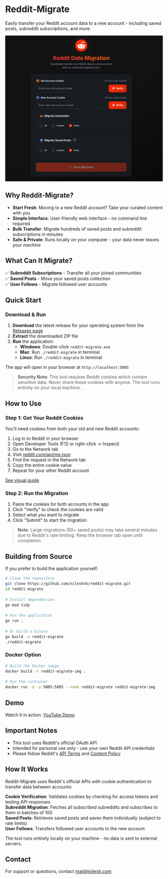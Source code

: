 # Reddit-Migrate

Easily transfer your Reddit account data to a new account - including saved posts, subreddit subscriptions, and more.

![Home](./docs/assets/app_home.png)

## Why Reddit-Migrate?

- **Start Fresh**: Moving to a new Reddit account? Take your curated content with you
- **Simple Interface**: User-friendly web interface - no command line required
- **Bulk Transfer**: Migrate hundreds of saved posts and subreddit subscriptions in minutes
- **Safe & Private**: Runs locally on your computer - your data never leaves your machine

## What Can It Migrate?

✅ **Subreddit Subscriptions** - Transfer all your joined communities  
✅ **Saved Posts** - Move your saved posts collection  
✅ **User Follows** - Migrate followed user accounts

## Quick Start

### Download & Run

1. **Download** the latest release for your operating system from the [Releases page](https://github.com/nileshnk/reddit-migrate/releases)
2. **Extract** the downloaded ZIP file
3. **Run** the application:
   - **Windows**: Double-click `reddit-migrate.exe`
   - **Mac**: Run `./reddit-migrate` in terminal
   - **Linux**: Run `./reddit-migrate` in terminal

The app will open in your browser at `http://localhost:5005`

> **Security Note**: This tool requires Reddit cookies which contain sensitive data. Never share these cookies with anyone. The tool runs entirely on your local machine.

## How to Use

### Step 1: Get Your Reddit Cookies

You'll need cookies from both your old and new Reddit accounts:

1. Log in to Reddit in your browser
2. Open Developer Tools (F12 or right-click → Inspect)
3. Go to the Network tab
4. Visit [reddit.com/api/me.json](https://www.reddit.com/api/me.json)
5. Find the request in the Network tab
6. Copy the entire cookie value
7. Repeat for your other Reddit account

[See visual guide](./docs/assets/cookie-retrieval.gif)

### Step 2: Run the Migration

1. Paste the cookies for both accounts in the app
2. Click "Verify" to check the cookies are valid
3. Select what you want to migrate
4. Click "Submit" to start the migration

> **Note**: Large migrations (50+ saved posts) may take several minutes due to Reddit's rate limiting. Keep the browser tab open until completion.

## Building from Source

If you prefer to build the application yourself:

```bash
# Clone the repository
git clone https://github.com/nileshnk/reddit-migrate.git
cd reddit-migrate

# Install dependencies
go mod tidy

# Run the application
go run .

# Or build a binary
go build -o reddit-migrate
./reddit-migrate
```

### Docker Option

```bash
# Build the Docker image
docker build -t reddit-migrate-img .

# Run the container
docker run -d -p 5005:5005 --name reddit-migrate reddit-migrate-img
```

## Demo

Watch it in action: [YouTube Demo](https://youtu.be/cpwPjjkW2O4)

## Important Notes

- This tool uses Reddit's official OAuth API
- Intended for personal use only - use your own Reddit API credentials
- Please follow Reddit's [API Terms](https://www.reddit.com/dev/api/) and [Content Policy](https://redditinc.com/policies)

## How It Works

Reddit-Migrate uses Reddit's official APIs with cookie authentication to transfer data between accounts:

**Cookie Verification**: Validates cookies by checking for access tokens and testing API responses  
**Subreddit Migration**: Fetches all subscribed subreddits and subscribes to them in batches of 100  
**Saved Posts**: Retrieves saved posts and saves them individually (subject to rate limits)  
**User Follows**: Transfers followed user accounts to the new account

The tool runs entirely locally on your machine - no data is sent to external servers.

## Contact

For support or questions, contact [mail@inilesh.com](mailto:mail@inilesh.com)
